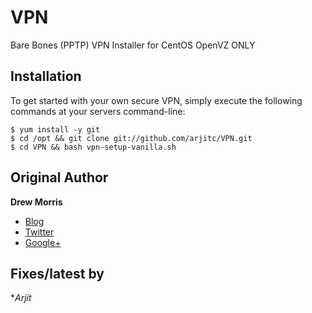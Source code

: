 # VPN

Bare Bones (PPTP) VPN Installer for CentOS OpenVZ ONLY

## Installation

To get started with your own secure VPN, simply execute the following commands at your servers command-line:

	$ yum install -y git
	$ cd /opt && git clone git://github.com/arjitc/VPN.git
	$ cd VPN && bash vpn-setup-vanilla.sh


## Original Author

**Drew Morris**

+ [Blog](http://drewsymo.com)
+ [Twitter](http://twitter.com/drewsymo)
+ [Google+](https://plus.google.com/u/0/114153589610660530694)

## Fixes/latest by

**Arjit*
